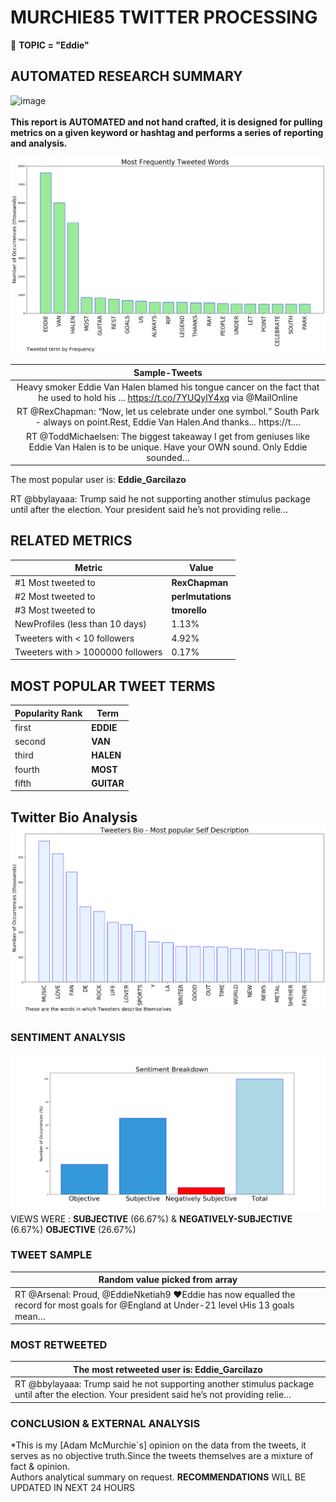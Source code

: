 # MURCHIE85 TWITTER PROCESSING 
&#x1F34E; **TOPIC = "Eddie"**

## AUTOMATED RESEARCH SUMMARY

![image](https://marketingplatform.google.com/about/static/images/gmp/analytics-smb-benefit.jpg)
<br></br>
<b> This report is AUTOMATED and not hand crafted, it is designed for pulling metrics on a given keyword or hashtag and performs a series of reporting and analysis.</b>



![image](TWEETS.png)



|                **Sample-Tweets**        |
| :-------------: |
| Heavy smoker Eddie Van Halen blamed his tongue cancer on the fact that he used to hold his ... https://t.co/7YUQylY4xq via @MailOnline |
| RT @RexChapman: “Now, let us celebrate under one symbol.” South Park - always on point.Rest, Eddie Van Halen.And thanks... https://t.… |
| RT @ToddMichaelsen: The biggest takeaway I get from geniuses like Eddie Van Halen is to be unique. Have your OWN sound. Only Eddie sounded… |

The most popular user is: **Eddie_Garcilazo**
<div class="alert alert-block alert-danger"> RT @bbylayaaa: Trump said he not supporting another stimulus package until after the election. Your president said he’s not providing relie…</div>

## RELATED METRICS<br>
| Metric | Value |
| ------------- | ------------- |
| #1 Most tweeted to  | **RexChapman** |
| #2 Most tweeted to  | **perlmutations** |
| #3 Most tweeted to  | **tmorello** |
| NewProfiles (less than 10 days) | 1.13%  |
| Tweeters with < 10 followers  | 4.92%|
| Tweeters with > 1000000 followers  | 0.17%  |



## MOST POPULAR TWEET TERMS 


| Popularity Rank  | Term |
| ------------- | ------------- |
| first  | **EDDIE**  |
| second  | **VAN**  |
| third  | **HALEN** |
| fourth  | **MOST**  |
| fifth  | **GUITAR**  |


## Twitter Bio Analysis![image](BIO.png)
### SENTIMENT ANALYSIS
![image](sentiment.png)
VIEWS WERE : **SUBJECTIVE**  (66.67%) & **NEGATIVELY-SUBJECTIVE** (6.67%) **OBJECTIVE** (26.67%)

### TWEET SAMPLE 
| Random value picked from array |
| ------------- |
|RT @Arsenal: Proud, @EddieNketiah9 ❤️Eddie has now equalled the record for most goals for @England at Under-21 level 📞His 13 goals mean… |

### MOST RETWEETED 

| The most retweeted user is: **Eddie_Garcilazo**  |
| ------------- |
| RT @bbylayaaa: Trump said he not supporting another stimulus package until after the election. Your president said he’s not providing relie… |

### CONCLUSION & EXTERNAL ANALYSIS

*This is my [Adam McMurchie`s] opinion on the data from the tweets, it serves as no objective truth.Since the tweets themselves are a mixture of fact & opinion.<br>
Authors analytical summary on request.
**RECOMMENDATIONS** WILL BE UPDATED IN NEXT  24 HOURS <br>